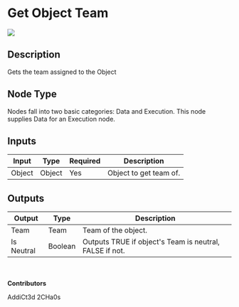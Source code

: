 # Get Object Team
![](../../../.gitbook/assets/get-object-team.png)
## Description
Gets the team assigned to the Object

## Node Type
Nodes fall into two basic categories: Data and Execution. This node supplies Data for an Execution node.

## Inputs
| Input | Type | Required | Description |
|------------------|------------------|----------|--------------------------------------------------------------|
| Object | Object | Yes | Object to get team of. |

## Outputs
| Output | Type | Description |
|------------------|------------------|--------------------------------------------------------------|
| Team | Team | Team of the object. |
| Is Neutral | Boolean | Outputs TRUE if object's Team is neutral, FALSE if not. |

\
\
**Contributors**

AddiCt3d 2CHa0s